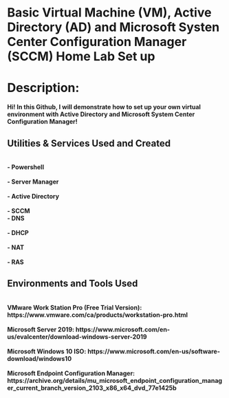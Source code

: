 <h1>Basic Virtual Machine (VM), Active Directory (AD) and Microsoft Systen Center Configuration Manager (SCCM) Home Lab Set up</h1>

<h1>Description:</h1>
<b>Hi! In this Github,  I will demonstrate how to set up your own virtual environment with Active Directory and Microsoft System Center Configuration Manager!

<h2>Utilities & Services Used and Created</h2>
<br>- Powershell</br> 
<br>- Server Manager</br>
<br>- Active Directory</br>
<br>- SCCM
<br>- DNS</br>
<br>- DHCP</br>
<br>- NAT</br>
<br>- RAS</br>

<h2>Environments and Tools Used</h2>
<br>VMware Work Station Pro (Free Trial Version): https://www.vmware.com/ca/products/workstation-pro.html</br>
<br>Microsoft Server 2019: https://www.microsoft.com/en-us/evalcenter/download-windows-server-2019</br>
<br>Microsoft Windows 10 ISO: https://www.microsoft.com/en-us/software-download/windows10</br>
<br>Microsoft Endpoint Configuration Manager: https://archive.org/details/mu_microsoft_endpoint_configuration_manager_current_branch_version_2103_x86_x64_dvd_77e1425b</br>
